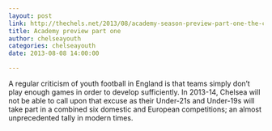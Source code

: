 ```yaml
---
layout: post
link: http://thechels.net/2013/08/academy-season-preview-part-one-the-competitions/
title: Academy preview part one
author: chelseayouth
categories: chelseayouth
date: 2013-08-08 14:00:00

---
```


A regular criticism of youth football in England is that teams simply don’t play enough games in order to 
develop sufficiently. In 2013-14, Chelsea will not be able to call upon that excuse as their Under-21s 
and Under-19s will take part in a combined six domestic and European competitions; an almost unprecedented 
tally in modern times.
